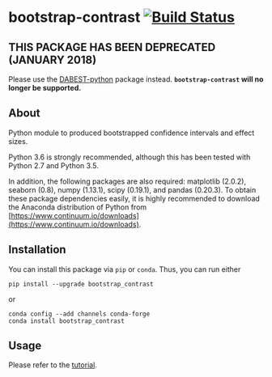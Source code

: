 # bootstrap-contrast [![Build Status](https://travis-ci.org/josesho/bootstrap_contrast.svg?branch=master)](https://travis-ci.org/josesho/bootstrap_contrast)

## THIS PACKAGE HAS BEEN DEPRECATED (JANUARY 2018)

Please use the [DABEST-python](https://github.com/ACCLAB/DABEST-python) package instead. __`bootstrap-contrast` will no longer be supported.__

<!--![](https://raw.githubusercontent.com/josesho/bootstrap_contrast/master/images/readme-float-contrast.png)-->

## About

Python module to produced bootstrapped confidence intervals and effect sizes.

Python 3.6 is strongly recommended, although this has been tested with Python 2.7 and Python 3.5.

In addition, the following packages are also required: matplotlib (2.0.2), seaborn (0.8), numpy (1.13.1), scipy (0.19.1), and pandas (0.20.3). To obtain these package dependencies easily, it is highly recommended to download the Anaconda distribution of Python from [https://www.continuum.io/downloads](https://www.continuum.io/downloads).


## Installation

You can install this package via `pip` or `conda`. Thus, you can run either

```
pip install --upgrade bootstrap_contrast
```
or

```
conda config --add channels conda-forge
conda install bootstrap_contrast
```

## Usage

Please refer to the [tutorial](https://github.com/josesho/bootstrap_contrast/blob/master/bootstrap-contrast_tutorial.ipynb).
